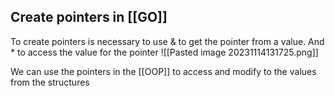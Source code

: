 
## Create pointers in [[GO]]

To create pointers is necessary to use & to get the pointer from a value. And * to access the value for the pointer
![[Pasted image 20231114131725.png]]

We can use the pointers in the [[OOP]] to access and modify to the values from the structures